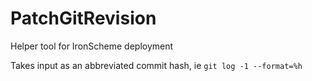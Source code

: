 # PatchGitRevision
Helper tool for IronScheme deployment

Takes input as an abbreviated commit hash, ie `git log -1 --format=%h`
